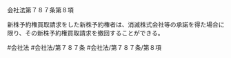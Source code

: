 会社法第７８７条第８項

新株予約権買取請求をした新株予約権者は、消滅株式会社等の承諾を得た場合に限り、その新株予約権買取請求を撤回することができる。

#会社法
#会社法/第７８７条
#会社法/第７８７条/第８項
